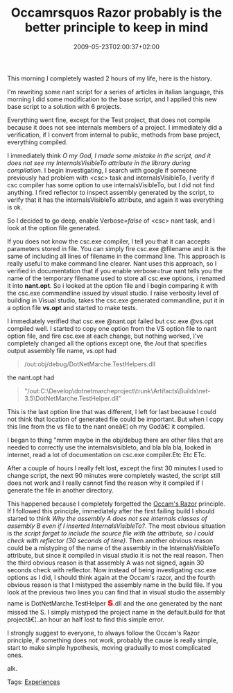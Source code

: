 ﻿---
title: "Occamrsquos Razor probably is the better principle to keep in mind"
description: ""
date: 2009-05-23T02:00:37+02:00
draft: false
tags: [Experiences]
categories: [Experiences]
---
This morning I completely wasted 2 hours of my life, here is the history.

I'm rewriting some nant script for a series of articles in italian language, this morning I did some modification to the base script, and I applied this new base script to a solution with 6 projects.

Everything went fine, except for the Test project, that does not compile because it does not see internals members of a project. I immediately did a verification, if I convert from internal to public, methods from base project, everything compiled.

I immediately think *O my God, I made some mistake in the script, and it does not see my InternalsVisibleTo attribute in the library during compilation*. I begin investigating, I search with google if someone previously had problem with &lt;csc&gt; task and internalsVisibleTo, I verify if csc compiler has some option to use internalsVisibleTo, but I did not find anything. I fired reflector to inspect assembly generated by the script, to verify that it has the internalsVisibleTo attribute, and again it was everything is ok.

So I decided to go deep, enable Verbose=*false* of &lt;csc&gt; nant task, and I look at the option file generated.

If you does not know the csc.exe compiler, I tell you that it can accepts parameters stored in file. You can simply fire csc.exe @filename and it is the same of including all lines of filename in the command line. This approach is really useful to make command line clearer. Nant uses this approach, so I verified in documentation that if you enable verbose=*true* nant tells you the name of the temporary filename used to store all csc.exe options, i renamed it into  **nant.opt**. So i looked at the option file and I begin comparing it with the csc.exe commandline issued by visual studio. I raise verbosity level of building in Visual studio, takes the csc.exe generated commandline, put it in a option file  **vs.opt** and started to make tests.

I immediately verified that csc.exe @nant.opt failed but csc.exe @vs.opt compiled well. I started to copy one option from the VS option file to nant option file, and fire csc.exe at each change, but nothing worked, I've completely changed all the options except one, the /out that specifies output assembly file name, vs.opt had

> /out:obj/debug/DotNetMarche.TestHelpers.dll

the nant.opt had

> "/out:C:\Develop\dotnetmarcheproject\trunk\Artifacts\Builds\net-3.5\DotNetMarche.TestHelper.dll"

This is the last option line that was different, I left for last because I could not think that location of generated file could be important. But when I copy this line from the vs file to the nant oneâ€¦ oh my Godâ€¦ it compiled.

I began to thing "mmm maybe in the obj/debug there are other files that are needed to correctly use the internalsvisibleto, and bla bla bla, looked in internet, read a lot of documentation on csc.exe compiler.Etc Etc ETc.

After a couple of hours I really felt lost, except the first 30 minutes I used to change script, the next 90 minutes were completely wasted, the script still does not work and I really cannot find the reason why it compiled if I generate the file in another directory.

This happened because I completely forgetted the [Occam's Razor](http://en.wikipedia.org/wiki/Occam%27s_razor) principle. If I followed this principle, immediately after the first failing build I should started to think *Why the assembly A does not see internals classes of assembly B even if I inserted InternalsVisibleTo?*. The most obvious situation is *the script forget to include the source file with the attribute, so I could check with reflector (30 seconds of time)*. Then another obvious reason could be a mistyping of the name of the assembly in the InternalsVisibleTo attribute, but since it compiled in visual studio it is not the real reason. Then the third obvious reason is that assembly A was not signed, again 30 seconds check with reflector. Now instead of being investigating csc.exe options as I did, I should think again at the Occam's razor, and the fourth obvious reason is that I mistyped the assembly name in the build file. If you look at the previous two lines you can find that in visual studio the assembly name is DotNetMarche.TestHelper **<font color="#ff0000" size="5">s</font>**.dll and the one generated by the nant missed the S. I simply mistyped the project name in the default.build for that projectâ€¦..an hour an half lost to find this simple error.

I strongly suggest to everyone, to always follow the Occam's Razor principle, if something does not work, probably the cause is really simple, start to make simple hypothesis, moving gradually to most complicated ones.

alk.

Tags: [Experiences](http://technorati.com/tag/Experiences)
